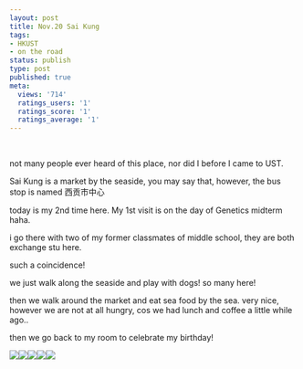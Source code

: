 ```yaml
---
layout: post
title: Nov.20 Sai Kung
tags:
- HKUST
- on the road
status: publish
type: post
published: true
meta:
  views: '714'
  ratings_users: '1'
  ratings_score: '1'
  ratings_average: '1'
---
```

&nbsp;</p>
not many people ever heard of this place, nor did I before I came to UST.

Sai Kung is a market by the seaside, you may say that, however, the bus stop is named 西贡市中心

today is my 2nd time here. My 1st visit is on the day of Genetics midterm haha.

i go there with two of my former classmates of middle school, they are both exchange stu here.

such a coincidence!

we just walk along the seaside and play with dogs! so many here!

then we walk around the market and eat sea food by the sea. very nice, however we are not at all hungry, cos we had lunch and coffee a little while ago..

then we go back to my room to celebrate my birthday!

<a href="http://tkfiles.storage.msn.com/x1pPHu2K6HCG6qDpzLmP3C2v-HO-fLiM3Mf08VW-hcM6aJoidxDHjzRfby4vOes8J5FfiYD8ntZdLrs0JS8Kh_7SQV4knJcOga_Bgu67jXLVzOXcyDFObYjig" target="_blank"><img src="http://tkfiles.storage.msn.com/x1pPHu2K6HCG6qDpzLmP3C2v-HO-fLiM3MfiZjWGx_PoyWd9kHZqtxJg0EEPaCMzFNA1w90LYPgLjJ3e-AB1qF80iuyl5EobsyZavw2Z3r49jQ" border="0" /></a><a href="http://tkfiles.storage.msn.com/x1pPHu2K6HCG6qDpzLmP3C2v_-20HvGQ2Zv17SeNk87KJqh4gqSuRbglG7vbB1-6kYidloab7vi3eSRwfkZ4C-uC-xdFsOW3cyuJfZIJar2va-v2WoK5kCHHA" target="_blank"><img src="http://tkfiles.storage.msn.com/x1pPHu2K6HCG6qDpzLmP3C2v_-20HvGQ2ZvyhQJjN81NaQcU4axSIYOSNI9b4JAzbOWBqeXIW17cIcv-Wm60CWq9es7UilUhfIJdZNPGSsW_7U" border="0" /></a><a href="http://tkfiles.storage.msn.com/x1pPHu2K6HCG6qDpzLmP3C2v5BNXaBBfm4nuOkFYl2jGffQBKtNGs8Z-wuQN21c_Dfy5XQiLCzwjo3x_-2MsiwiUh8BwPQAZSBpZnlhRWzqSWeopkw6Ot4gWg" target="_blank"><img src="http://tkfiles.storage.msn.com/x1pPHu2K6HCG6qDpzLmP3C2v5BNXaBBfm4nu4aejwlPM0S0xdw5lOx8OM9bnpZYaWSCo-vXzijq8DHJxxDVxC-k5YQLTJOgGw1inOOHDW9m0rk" border="0" /></a><a href="http://tkfiles.storage.msn.com/x1pPHu2K6HCG6qDpzLmP3C2v0IvuCGGL9kSfD5i_dTXQUQx7DcZ-YEtUxQDzo16CHejXjC1XFrlv8lYatDn1ndikv_2MyIsu2gQc2HnCpwsqShvCF3oiKTBiA" target="_blank"><img src="http://tkfiles.storage.msn.com/x1pPHu2K6HCG6qDpzLmP3C2v0IvuCGGL9kSWeQGy8tJwpUSx4ozCsy_rIFBt2C4JEvks2By2yQSX9_kprkM-8frV_8vXtMTzHHFnsLnb7csMvg" border="0" /></a><a href="http://tkfiles.storage.msn.com/x1pPHu2K6HCG6qDpzLmP3C2v37D7Jd068hC6kY6H48Ac3mYAhb0_Y_WZBP8ixK2inCib5_pecsnpDUvvOodUwYyohys5ytKz8bRlXJgsXuGyyDh-RC-60Qbqw" target="_blank"><img src="http://tkfiles.storage.msn.com/x1pPHu2K6HCG6qDpzLmP3C2v37D7Jd068hCzF_rDSoZ42S-mA-wKiaxXov7R7sWNdMNA4rizy_orWkmkgMWfe9RDZyGvGjxKpemr77ZbAaWmeo" border="0" /></a>
